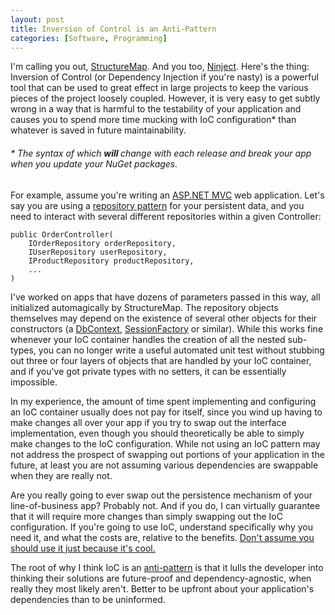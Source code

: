 ```yaml
---
layout: post
title: Inversion of Control is an Anti-Pattern  
categories: [Software, Programming]
---
```

  
I'm calling you out, <a href="http://docs.structuremap.net/" target="_blank">StructureMap</a>. And you too, <a href="http://www.ninject.org/" target="_blank">Ninject</a>. Here's the thing: Inversion of Control (or Dependency Injection if you're nasty) is a powerful tool that can be used to great effect in large projects to keep the various pieces of the project loosely coupled. However, it is very easy to get subtly wrong in a way that is harmful to the testability of your application and causes you to spend more time mucking with IoC configuration* than whatever is saved in future maintainability.

###### * The syntax of which <strong><em>will </em></strong>change with each release and break your app when you update your NuGet packages.

For example, assume you're writing an <a href="http://www.asp.net/mvc" target="_blank">ASP.NET MVC</a> web application. Let's say you are using a <a href="http://msdn.microsoft.com/en-us/library/ff649690.aspx" target="_blank">repository pattern</a> for your persistent data, and you need to interact with several different repositories within a given Controller:

<pre><code class="language-csharp">public OrderController(
    IOrderRepository orderRepository,
    IUserRepository userRepository,
    IProductRepository productRepository,
    ...
)</code></pre>

I've worked on apps that have dozens of parameters passed in this way, all initialized automagically by StructureMap. The repository objects themselves may depend on the existence of several other objects for their constructors (a <a href="http://entityframework.codeplex.com/" target="_blank">DbContext</a>, <a href="http://nhforge.org/" target="_blank">SessionFactory</a> or similar). While this works fine whenever your IoC container handles the creation of all the nested sub-types, you can no longer write a useful automated unit test without stubbing out three or four layers of objects that are handled by your IoC container, and if you've got private types with no setters, it can be essentially impossible.

In my experience, the amount of time spent implementing and configuring an IoC container usually does not pay for itself, since you wind up having to make changes all over your app if you try to swap out the interface implementation, even though you should theoretically be able to simply make changes to the IoC configuration. While not using an IoC pattern may not address the prospect of swapping out portions of your application in the future, at least you are not assuming various dependencies are swappable when they are really not.

Are you really going to ever swap out the persistence mechanism of your line-of-business app? Probably not. And if you do, I can virtually guarantee that it will require more changes than simply swapping out the IoC configuration. If you're going to use IoC, understand specifically why you need it, and what the costs are, relative to the benefits. <a href="http://en.wikipedia.org/wiki/Cargo_cult_programming" target="_blank">Don't assume you should use it just because it's cool.</a>

The root of why I think IoC is an <a href="http://en.wikipedia.org/wiki/Anti-pattern" target="_blank">anti-pattern</a> is that it lulls the developer into thinking their solutions are future-proof and dependency-agnostic, when really they most likely aren't. Better to be upfront about your application's dependencies than to be uninformed.